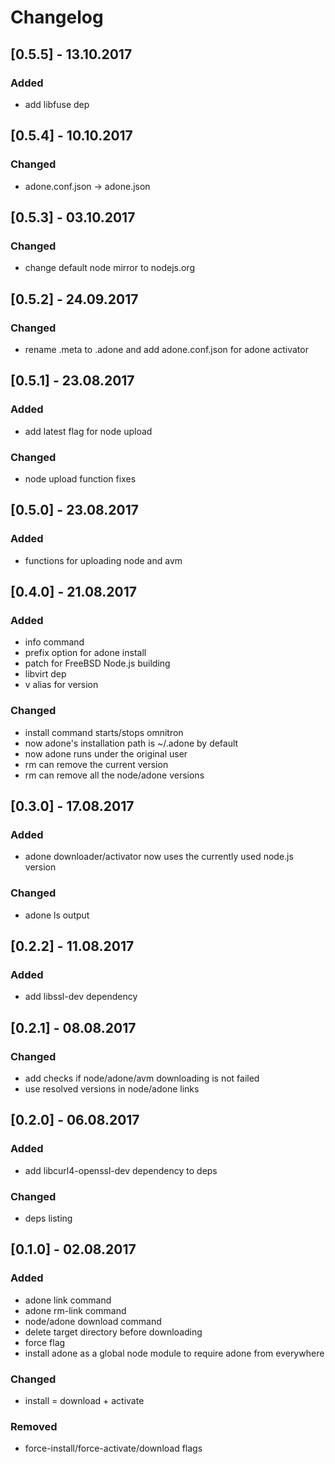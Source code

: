 # Changelog

## [0.5.5] - 13.10.2017
### Added
- add libfuse dep

## [0.5.4] - 10.10.2017
### Changed
- adone.conf.json -> adone.json

## [0.5.3] - 03.10.2017
### Changed
- change default node mirror to nodejs.org

## [0.5.2] - 24.09.2017
### Changed
- rename .meta to .adone and add adone.conf.json for adone activator

## [0.5.1] - 23.08.2017
### Added
- add latest flag for node upload

### Changed
- node upload function fixes

## [0.5.0] - 23.08.2017
### Added
- functions for uploading node and avm

## [0.4.0] - 21.08.2017
### Added
- info command
- prefix option for adone install
- patch for FreeBSD Node.js building
- libvirt dep
- v alias for version

### Changed
- install command starts/stops omnitron
- now adone's installation path is ~/.adone by default
- now adone runs under the original user
- rm can remove the current version
- rm can remove all the node/adone versions

## [0.3.0] - 17.08.2017
### Added
- adone downloader/activator now uses the currently used node.js version

### Changed
- adone ls output

## [0.2.2] - 11.08.2017
### Added
- add libssl-dev dependency

## [0.2.1] - 08.08.2017
### Changed
- add checks if node/adone/avm downloading is not failed
- use resolved versions in node/adone links

## [0.2.0] - 06.08.2017
### Added
- add libcurl4-openssl-dev dependency to deps

### Changed
- deps listing

## [0.1.0] - 02.08.2017
### Added
- adone link command
- adone rm-link command
- node/adone download command
- delete target directory before downloading
- force flag
- install adone as a global node module to require adone from everywhere

### Changed
- install = download + activate

### Removed
- force-install/force-activate/download flags